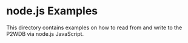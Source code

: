# node.js Examples

This directory contains examples on how to read from and write to the P2WDB via node.js JavaScript.
